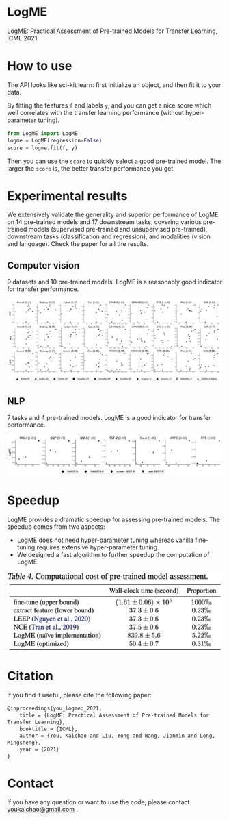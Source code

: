 # LogME
LogME: Practical Assessment of Pre-trained Models for Transfer Learning, ICML 2021

# How to use

The API looks like sci-kit learn: first initialize an object, and then fit it to your data.

By fitting the features ``f`` and labels ``y``, and you can get a nice score which well correlates with the transfer learning performance (without hyper-parameter tuning).

```python
from LogME import LogME
logme = LogME(regression=False)
score = logme.fit(f, y)
```

Then you can use the ``score``  to quickly select a good pre-trained model. The larger the ``score`` is,  the better transfer performance you get.

# Experimental results

We extensively validate the generality and superior performance of LogME on 14 pre-trained models and 17 downstream tasks, covering various pre-trained models (supervised pre-trained and unsupervised pre-trained), downstream tasks (classification and regression), and modalities (vision and language). Check the paper for all the results.

## Computer vision

9 datasets and 10 pre-trained models. LogME is a reasonably good indicator for transfer performance.

![image-20210222204141915](imgs/image-20210222204141915.png)

## NLP

7 tasks and 4 pre-trained models. LogME is a good indicator for transfer performance.

![image-20210222204350389](imgs/image-20210222204350389.png)

# Speedup

LogME provides a dramatic speedup for assessing pre-trained models. The speedup comes from two aspects:

- LogME does not need hyper-parameter tuning whereas vanilla fine-tuning requires extensive hyper-parameter tuning.
- We designed a fast algorithm to further speedup the computation of LogME.

![image-20210222204712553](imgs/image-20210222204712553.png)



# Citation

If you find it useful, please cite the following paper:

```
@inproceedings{you_logme:_2021,
	title = {LogME: Practical Assessment of Pre-trained Models for Transfer Learning},
	booktitle = {ICML},
	author = {You, Kaichao and Liu, Yong and Wang, Jianmin and Long, Mingsheng},
	year = {2021}
}
```

# Contact

If you have any question or want to use the code, please contact youkaichao@gmail.com .